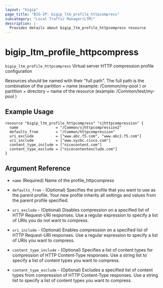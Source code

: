 ```yaml
---
layout: "bigip"
page_title: "BIG-IP: bigip_ltm_profile_httpcompress"
subcategory: "Local Traffic Manager(LTM)"
description: |-
  Provides details about bigip_ltm_profile_httpcompress resource
---
```


# bigip\_ltm\_profile_httpcompress

`bigip_ltm_profile_httpcompress`  Virtual server HTTP compression profile configuration

Resources should be named with their "full path". The full path is the combination of the partition + name (example: /Common/my-pool ) or  partition + directory + name of the resource  (example: /Common/test/my-pool )

## Example Usage


```hcl
resource "bigip_ltm_profile_httpcompress" "sjhttpcompression" {
  name                 = "/Common/sjhttpcompression2"
  defaults_from        = "/Common/httpcompression"
  uri_exclude          = ["www.abc.f5.com", "www.abc2.f5.com"]
  uri_include          = ["www.xyzbc.cisco.com"]
  content_type_include = ["nicecontent.com"]
  content_type_exclude = ["nicecontentexclude.com"]
}

```      

## Argument Reference

* `name` (Required) Name of the profile_httpcompress

* `defaults_from` - (Optional) Specifies the profile that you want to use as the parent profile. Your new profile inherits all settings and values from the parent profile specified.

* `uri_exclude`  - (Optional) Disables compression on a specified list of HTTP Request-URI responses. Use a regular expression to specify a list of URIs you do not want to compress.

* `uri_include`  - (Optional) Enables compression on a specified list of HTTP Request-URI responses. Use a regular expression to specify a list of URIs you want to compress.

* `content_type_include` - (Optional) Specifies a list of content types for compression of HTTP Content-Type responses. Use a string list to specify a list of content types you want to compress.

* `content_type_exclude` - (Optional) Excludes a specified list of content types from compression of HTTP Content-Type responses. Use a string list to specify a list of content types you want to compress.
